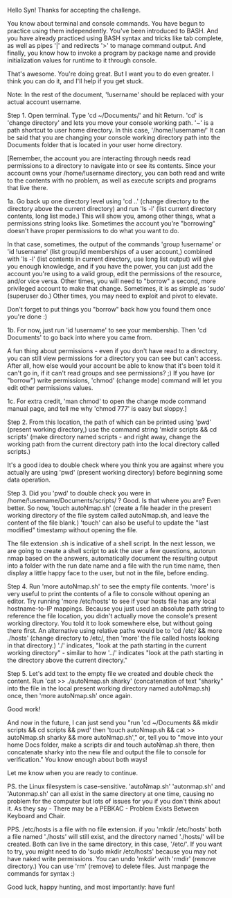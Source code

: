 Hello Syn! Thanks for accepting the challenge.

You know about terminal and console commands. You have begun to practice using them independently. You've been introduced to BASH. And you have already practiced using BASH syntax and tricks like tab complete, as well as pipes '|' and redirects '>' to manage command output. And finally, you know how to invoke a program by package name and provide initialization values for runtime to it through console.

That's awesome. You're doing great. But I want you to do even greater. I think you can do it, and I'll help if you get stuck.

Note: In the rest of the document, '!username' should be replaced with your actual account username. 

Step 1. Open terminal. Type 'cd \~/Documents/' and hit Return.
'cd' is 'change directory' and lets you move your console working path.
'~' is a path shortcut to user home directory. In this case, '/home/!username/'
It can be said that you are changing your console working directory path into the Documents folder that is located in your user home directory.


[Remember, the account you are interacting through needs read permissions to a directory to navigate into or see its contents. Since your account owns your /home/!username directory, you can both read and write to the contents with no problem, as well as execute scripts and programs that live there.

1a. Go back up one directory level using 'cd ..' (change directory to the directory above the current directory) and run 'ls -l' (list current directory contents, long list mode.) This will show you, among other things, what a permissions string looks like. Sometimes the account you're "borrowing" doesn't have proper permissions to do what you want to do.

In that case, sometimes, the output of the commands 'group !username' or 'id !username' (list group/id memberships of a user account,) combined with 'ls -l' (list contents in current directory, use long list output) will give you enough knowledge, and if you have the power, you can just add the account you're using to a valid group, edit the permissions of the resource, and/or vice versa. Other times, you will need to "borrow" a second, more privileged account to make that change. Sometimes, it is as simple as 'sudo' (superuser do.) Other times, you may need to exploit and pivot to elevate.

Don't forget to put things you "borrow" back how you found them once you're done :)

1b. For now, just run 'id !username' to see your membership. Then 'cd Documents' to go back into where you came from.

A fun thing about permissions - even if you don't have read to a directory, you can still view permissions for a directory you can see but can't access. After all, how else would your account be able to know that it's been told it can't go in, if it can't read groups and see permissions? ;) If you have (or "borrow") write permissions, 'chmod' (change mode) command will let you edit other permissions values.

1c. For extra credit, 'man chmod' to open the change mode command manual page, and tell me why 'chmod 777' is easy but sloppy.]


Step 2. From this location, the path of which can be printed using 'pwd' (present working directory,) use the command string 'mkdir scripts && cd scripts' (make directory named scripts - and right away, change the working path from the current directory path into the local directory called scripts.)

It's a good idea to double check where you think you are against where you actually are using 'pwd' (present working directory) before beginning some data operation.


Step 3. Did you 'pwd' to double check you were in /home/!username/Documents/scripts/ ? Good. Is that where you are? Even better. So now, 'touch autoNmap.sh' (create a file header in the present working directory of the file system called autoNmap.sh, and leave the content of the file blank.) 'touch' can also be useful to update the "last modified" timestamp without opening the file.

The file extension .sh is indicative of a shell script. In the next lesson, we are going to create a shell script to ask the user a few questions, autorun nmap based on the answers, automatically document the resulting output into a folder with the run date name and a file with the run time name, then display a little happy face to the user, but not in the file, before ending.


Step 4. Run 'more autoNmap.sh' to see the empty file contents.  'more' is very useful to print the contents of a file to console without opening an editor.  Try running 'more /etc/hosts' to see if your hosts file has any local hostname-to-IP mappings.  Because you just used an absolute path string to reference the file location, you didn't actually move the console's present working directory.  You told it to look somewhere else, but without going there first. An alternative using relative paths would be to 'cd /etc/ && more ./hosts' (change directory to /etc/, then 'more' the file called hosts looking in that directory.) './' indicates, "look at the path starting in the current working directory" - similar to how '../' indicates "look at the path starting in the directory above the current directory."


Step 5. Let's add text to the empty file we created and double check the content. Run 'cat >> ./autoNmap.sh sharky' (concatenation of text "sharky" into the file in the local present working directory named autoNmap.sh) once, then 'more autoNmap.sh' once again.


Good work!

And now in the future, I can just send you "run 
'cd ~/Documents && mkdir scripts && cd scripts && pwd' then 'touch autoNmap.sh && cat >> autoNmap.sh sharky && more autoNmap.sh'," 
or, 
tell you to "move into your home Docs folder, make a scripts dir and touch autoNmap.sh there, then concatenate sharky into the new file and output the file to console for verification." You know enough about both ways!


Let me know when you are ready to continue.

PS.  the Linux filesystem is case-sensitive.  'autoNmap.sh' 'autonmap.sh' and 'Autonmap.sh' can all exist in the same directory at one time, causing no problem for the computer but lots of issues for you if you don't think about it.  As they say - There may be a PEBKAC - Problem Exists Between Keyboard and Chair.

PPS.  /etc/hosts is a file with no file extension.  if you 'mkdir /etc/hosts' both a file named './hosts' will still exist, and the directory named './hosts/' will be created. Both can live in the same directory, in this case, '/etc/'. If you want to try, you might need to do 'sudo mkdir /etc/hosts' because you may not have naked write permissions.  You can undo 'mkdir' with 'rmdir' (remove directory.) You can use 'rm' (remove) to delete files. Just manpage the commands for syntax :)

Good luck, happy hunting, and most importantly: have fun!

